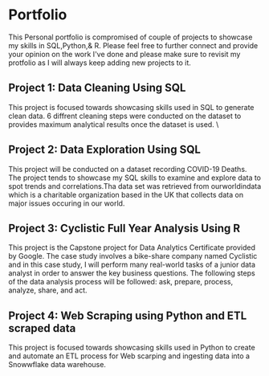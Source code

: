 # Portfolio
This Personal portfolio is compromised of couple of projects to showcase my skills in SQL,Python,& R. Please feel free to further connect and provide your opinion on the work I've done and please make sure to revisit my protfolio as I will always keep adding new projects to it. 

## Project 1:  Data Cleaning Using SQL
This project is focused towards showcasing skills used in SQL to generate clean data. 6 diffrent cleaning steps were conducted on the dataset to provides maximum analytical results once the dataset is used. \

## Project 2: Data Exploration Using SQL
This project will be conducted on a dataset recording COVID-19 Deaths. The project tends to showcase my SQL skills to examine and explore data to spot trends and correlations.Tha data set was retrieved from ourworldindata which is a charitable organization based in the UK that collects data on major issues occuring in our world.

## Project 3:  Cyclistic Full Year Analysis Using R
This project is the Capstone project for Data Analytics Certificate provided by Google. The case study involves a bike-share company named Cyclistic and in this case study, I will perform many real-world tasks of a junior data analyst in order to answer the key business questions. The following steps of the data analysis process will be followed: ask, prepare, process, analyze, share, and act.

## Project 4:  Web Scraping using Python and ETL scraped data
This project is focused towards showcasing skills used in Python to create and automate an ETL process for Web scarping and ingesting data into a Snowwflake data warehouse. 
